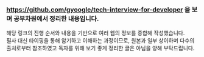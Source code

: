 ### https://github.com/gyoogle/tech-interview-for-developer 을 보며 공부차원에서 정리한 내용입니다.
해당 링크의 진행 순서와 내용을 기반으로 여러 웹의 정보를 종합해 작성했습니다. <br>
필사 대신 타이핑을 통해 암기하고 이해하는 과정이므로, 원본과 일부 상이하며 다수의 출처로부터 참조하였고 독자를 위해 보기 좋게 정리한 글은 아님을 양해 부탁드립니다.

